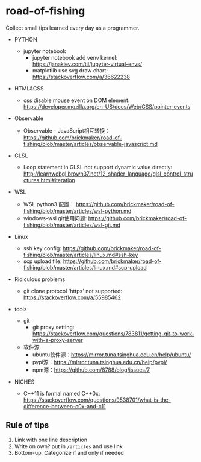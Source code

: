 # road-of-fishing
Collect small tips learned every day as a programmer.

* PYTHON
    * jupyter notebook
        * jupyter notebook add venv kernel: https://janakiev.com/til/jupyter-virtual-envs/
        * matplotlib use svg draw chart: https://stackoverflow.com/a/36622238
* HTML&CSS
    * css disable mouse event on DOM element: https://developer.mozilla.org/en-US/docs/Web/CSS/pointer-events

* Observable
    * Observable - JavaScript相互转换：https://github.com/brickmaker/road-of-fishing/blob/master/articles/observable-javascript.md
* GLSL
    * Loop statement in GLSL not support dynamic value directly: http://learnwebgl.brown37.net/12_shader_language/glsl_control_structures.html#iteration

* WSL
    * WSL python3 配置： https://github.com/brickmaker/road-of-fishing/blob/master/articles/wsl-python.md
    * windows-wsl git使用问题: https://github.com/brickmaker/road-of-fishing/blob/master/articles/wsl-git.md

* Linux
    * ssh key config: https://github.com/brickmaker/road-of-fishing/blob/master/articles/linux.md#ssh-key
    * scp upload file: https://github.com/brickmaker/road-of-fishing/blob/master/articles/linux.md#scp-upload

* Ridiculous problems
   * git clone protocol 'https' not supported: https://stackoverflow.com/a/55985462

* tools
    * git
        * git proxy setting: https://stackoverflow.com/questions/783811/getting-git-to-work-with-a-proxy-server
    * 软件源
        * ubuntu软件源：https://mirror.tuna.tsinghua.edu.cn/help/ubuntu/
        * pypi源：https://mirror.tuna.tsinghua.edu.cn/help/pypi/
        * npm源：https://github.com/8788/blog/issues/7


* NICHES
    * C++11 is formal named C++0x: https://stackoverflow.com/questions/9538701/what-is-the-difference-between-c0x-and-c11

## Rule of tips

1. Link with one line description
2. Write on own? put in `/articles` and use link
3. Bottom-up. Categorize if and only if needed
